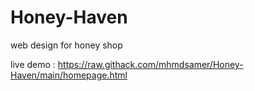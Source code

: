 # Honey-Haven
web design for honey shop 

live demo : https://raw.githack.com/mhmdsamer/Honey-Haven/main/homepage.html
